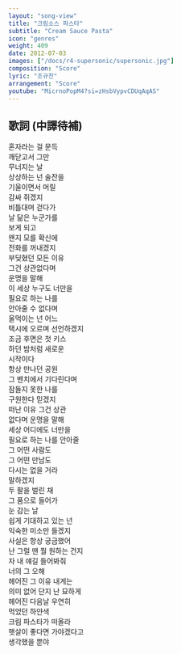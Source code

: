 ```yaml
---
layout: "song-view"
title: "크림소스 파스타"
subtitle: "Cream Sauce Pasta"
icon: "genres"
weight: 409
date: 2012-07-03
images: ["/docs/r4-supersonic/supersonic.jpg"]
composition: "Score"
lyric: "조규찬"
arrangement: "Score"
youtube: "MicrnoPopM4?si=zHsbVypvCDUqAqAS"
---
```


## 歌詞 (中譯待補)

혼자라는 걸 문득  
깨닫고서 그만  
무너지는 날  
상상하는 넌 술잔을  
기울이면서 머릴  
감싸 쥐겠지  
비틀대며 걷다가  
날 닮은 누군가를  
보게 되고  
왠지 모를 확신에  
전화를 꺼내겠지  
부딪혔던 모든 이유  
그건 상관없다며  
운명을 말해  
이 세상 누구도 너만을  
필요로 하는 나를  
안아줄 수 없다며  
울먹이는 넌 어느  
택시에 오르며 선언하겠지  
조금 후면은 첫 키스  
하던 밤처럼 새로운  
시작이다  
항상 만나던 공원  
그 벤치에서 기다린다며  
잠들지 못한 나를  
구원한다 믿겠지  
떠난 이유 그건 상관  
없다며 운명을 말해  
세상 어디에도 너만을  
필요로 하는 나를 안아줄  
그 어떤 사람도  
그 어떤 만남도  
다시는 없을 거라  
말하겠지  
두 팔을 벌린 채  
그 품으로 들어가  
눈 감는 날  
쉽게 기대하고 있는 넌  
익숙한 미소만 들겠지  
사실은 항상 궁금했어  
난 그럴 땐 뭘 원하는 건지  
자 내 얘길 들어봐줘  
너의 그 오해  
헤어진 그 이유 내게는  
의미 없어 단지 난 묘하게  
헤어진 다음날 우연히  
먹었던 하얀색  
크림 파스타가 떠올라  
햇살이 좋다면 가야겠다고  
생각했을 뿐야  
